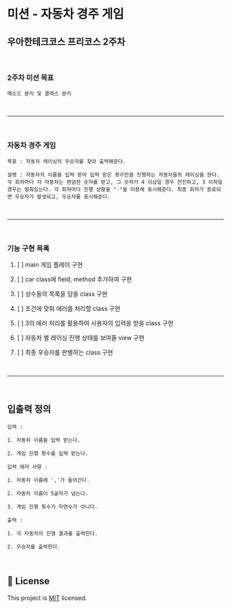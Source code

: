미션 - 자동차 경주 게임
========================

우아한테크코스 프리코스 2주차
------------------------

<br>

### 2주차 미션 목표

```
메소드 분리 및 클래스 분리
```

<br>

***

<br>

### 자동차 경주 게임
```
목표 : 자동차 레이싱의 우승자를 찾아 출력해준다.
```
```
설명 : 자동차의 이름을 입력 받아 입력 받은 횟수만큼 진행하는 자동차들의 레이싱을 한다. 각 회차마다 각 자동차는 랜덤한 숫자를 받고, 그 숫자가 4 이상일 경우 전진하고, 3 이하일 경우는 멈춰있는다. 각 회차마다 진행 상황을 "-"을 이용해 표시해준다. 최종 회차가 종료되면 우승자가 발생되고, 우승자를 표시해준다. 
```

<br>

***

<br>

### 기능 구현 목록

1. [ ] main 게임 플레이 구현

2. [ ] car class에 field, method 추가하여 구현

3. [ ] 상수들의 목록을 담을 class 구현

4. [ ] 조건에 맞춰 에러를 처리할 class 구현

5. [ ] 3의 에러 처리를 활용하여 사용자의 입력을 받을 class 구현

6. [ ] 자동차 별 레이싱 진행 상태를 보여줄 view 구현

7. [ ] 최종 우승자를 판별하는 class 구현


<br>

***

<br>

입출력 정의
--------------
```
입력 : 

1. 자동차 이름을 입력 받는다.

2. 게임 진행 횟수를 입력 받는다.
```
```
입력 에러 사항 :

1. 자동차 이름에 ','가 들어간다.

2. 자동차 이름이 5글자가 넘는다.

3. 게임 진행 횟수가 자연수가 아니다.
```
```
출력 : 

1. 각 자동차의 진행 결과를 출력한다.

2. 우승자를 출력한다.
```
<br>


## 📝 License

This project is [MIT](https://github.com/woowacourse/java-racingcar-precourse/blob/master/LICENSE) licensed.
